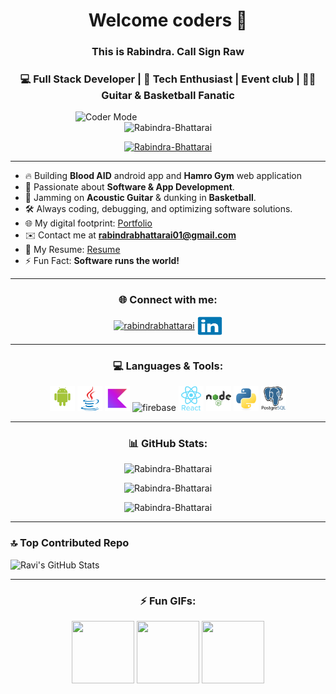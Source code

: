 <h1 align="center"> Welcome coders 👾</h1>

<h3 align="center">This is Rabindra.  Call Sign Raw </h3>

<h3 align="center">💻 Full Stack Developer | 🚀 Tech Enthusiast | Event club | 🎸🏀 Guitar & Basketball Fanatic</h3>

<img align="right" alt="Coder Mode" width="400" src="https://media.giphy.com/media/qgQUggAC3Pfv687qPC/giphy.gif">

<p align="center"> <img src="https://komarev.com/ghpvc/?username=Rabindra-Bhattarai&label=Profile%20views&color=00ff00&style=flat" alt="Rabindra-Bhattarai" /> </p>

<p align="center"> <a href="https://github.com/ryo-ma/github-profile-trophy"><img src="https://github-profile-trophy.vercel.app/?username=Rabindra-Bhattarai&theme=matrix&no-frame=true&no-bg=true&margin-w=5" alt="Rabindra-Bhattarai" /></a> </p>

---

- 🔥 Building **Blood AID** android app and  **Hamro Gym** web application
- 💾 Passionate about **Software & App Development**.
- 🎵 Jamming on **Acoustic Guitar** & dunking in **Basketball**.
- 🛠️ Always coding, debugging, and optimizing software solutions.
- 🌐 My digital footprint: [Portfolio](https://rabindrabhattarai.com.np/)
- ✉️ Contact me at **rabindrabhattarai01@gmail.com**
- 📜 My Resume: [Resume](https://rabindrabhattarai.com.np/yu-cv.pdf)
- ⚡ Fun Fact: **Software runs the world!**

---

<h3 align="center">🌐 Connect with me:</h3>
<p align="center">
<a href="https://instagram.com/ig_raw_v" target="blank"><img align="center" src="https://raw.githubusercontent.com/rahuldkjain/github-profile-readme-generator/master/src/images/icons/Social/instagram.svg" alt="rabindrabhattarai" height="30" width="40" /></a>
<a href="https://linkedin.com/in/rabindrabhattarai" target="blank"><img align="center" src="https://raw.githubusercontent.com/devicons/devicon/master/icons/linkedin/linkedin-original.svg" alt="rabindrabhattarai" height="30" width="40" /></a>
</p>

---

<h3 align="center">💻 Languages & Tools:</h3>
<p align="center"> 
  <img src="https://raw.githubusercontent.com/devicons/devicon/master/icons/android/android-original-wordmark.svg" alt="android" width="40" height="40"/> 
  <img src="https://raw.githubusercontent.com/devicons/devicon/master/icons/java/java-original.svg" alt="java" width="40" height="40"/> 
  <img src="https://raw.githubusercontent.com/devicons/devicon/master/icons/kotlin/kotlin-original.svg" alt="kotlin" width="40" height="40"/> 
  <img src="https://www.vectorlogo.zone/logos/firebase/firebase-icon.svg" alt="firebase" width="40" height="40"/> 
  <img src="https://raw.githubusercontent.com/devicons/devicon/master/icons/react/react-original-wordmark.svg" alt="react" width="40" height="40"/> 
  <img src="https://raw.githubusercontent.com/devicons/devicon/master/icons/nodejs/nodejs-original-wordmark.svg" alt="nodejs" width="40" height="40"/> 
  <img src="https://raw.githubusercontent.com/devicons/devicon/master/icons/python/python-original.svg" alt="python" width="40" height="40"/> 
  <img src="https://raw.githubusercontent.com/devicons/devicon/master/icons/postgresql/postgresql-original-wordmark.svg" alt="postgresql" width="40" height="40"/>
</p>

---


<h3 align="center">📊 GitHub Stats:</h3>
<p align="center"><img src="https://github-readme-stats.vercel.app/api/top-langs?username=Rabindra-Bhattarai&show_icons=true&locale=en&layout=compact&theme=matrix" alt="Rabindra-Bhattarai" /></p>
<p align="center"><img src="https://github-readme-stats.vercel.app/api?username=Rabindra-Bhattarai&show_icons=true&locale=en&theme=matrix" alt="Rabindra-Bhattarai" /></p>
<p align="center"><img src="https://github-readme-streak-stats.herokuapp.com/?user=Rabindra-Bhattarai&theme=matrix" alt="Rabindra-Bhattarai" /></p>

---
### 🔝 Top Contributed Repo

![Ravi's GitHub Stats](https://github-readme-stats.vercel.app/api?username=Rabinbra-Bhattarai&show_icons=true&theme=dark)





---
<h3 align="center">⚡ Fun GIFs:</h3>
<p align="center">
  <img src="https://media.giphy.com/media/13HgwGsXF0aiGY/giphy.gif" width="100" height="100"> 
  <img src="https://media.giphy.com/media/3o7TKtnuHOHHUjR38Y/giphy.gif" width="100" height="100"> 
  <img src="https://media.giphy.com/media/2tMYOWRjFHVeS/giphy.gif" width="100" height="100"> 
</p>
